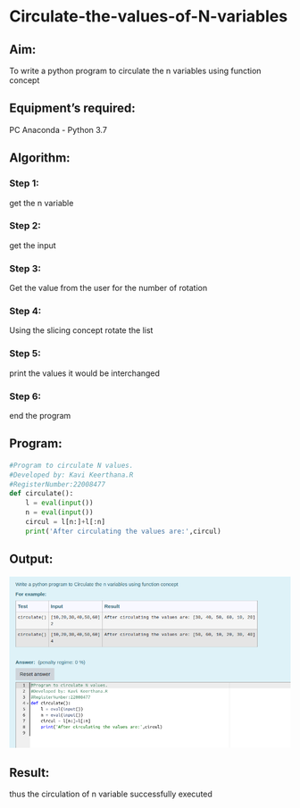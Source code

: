 # Circulate-the-values-of-N-variables 

## Aim:

To write a python program to circulate the n variables using function concept

## Equipment’s required:

PC
Anaconda - Python 3.7

## Algorithm: 
### Step 1: 
get the n variable 
### Step 2: 
get the input
### Step 3: 
Get the value from the user for the number of rotation
### Step 4: 
Using the slicing concept rotate the list
### Step 5: 
print the values it would be interchanged
### Step 6: 
end the program

## Program:
```python
#Program to circulate N values.
#Developed by: Kavi Keerthana.R
#RegisterNumber:22008477
def circulate():
    l = eval(input())
    n = eval(input())
    circul = l[n:]+l[:n]
    print('After circulating the values are:',circul)
```

## Output:

![](./nvariables.png)

## Result:

thus the circulation of n variable successfully executed
